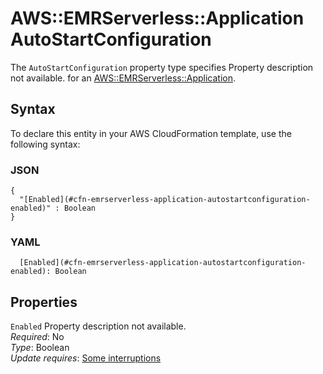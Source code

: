 # AWS::EMRServerless::Application AutoStartConfiguration<a name="aws-properties-emrserverless-application-autostartconfiguration"></a>

<a name="aws-properties-emrserverless-application-autostartconfiguration-description"></a>The `AutoStartConfiguration` property type specifies Property description not available\. for an [AWS::EMRServerless::Application](aws-resource-emrserverless-application.md)\.

## Syntax<a name="aws-properties-emrserverless-application-autostartconfiguration-syntax"></a>

To declare this entity in your AWS CloudFormation template, use the following syntax:

### JSON<a name="aws-properties-emrserverless-application-autostartconfiguration-syntax.json"></a>

```
{
  "[Enabled](#cfn-emrserverless-application-autostartconfiguration-enabled)" : Boolean
}
```

### YAML<a name="aws-properties-emrserverless-application-autostartconfiguration-syntax.yaml"></a>

```
  [Enabled](#cfn-emrserverless-application-autostartconfiguration-enabled): Boolean
```

## Properties<a name="aws-properties-emrserverless-application-autostartconfiguration-properties"></a>

`Enabled`  <a name="cfn-emrserverless-application-autostartconfiguration-enabled"></a>
Property description not available\.  
*Required*: No  
*Type*: Boolean  
*Update requires*: [Some interruptions](https://docs.aws.amazon.com/AWSCloudFormation/latest/UserGuide/using-cfn-updating-stacks-update-behaviors.html#update-some-interrupt)